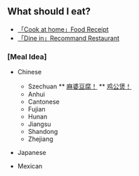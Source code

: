 ## What should I eat?

* [「Cook at home」Food Receipt](https://www.bbcgoodfood.com/recipes/collection/easy-recipes)
* [「Dine in」Recommand Restaurant](https://www.yelp.com)

### [Meal Idea]
* Chinese
   * Szechuan
   ** [麻婆豆腐！](./chinese/Szechuan/0001麻婆豆腐.md)
   ** [鸡公煲！](./chinese/Szechuan/0002鸡公煲.md)
   * Anhui
   * Cantonese
   * Fujian
   * Hunan
   * Jiangsu
   * Shandong
   * Zhejiang
   

* Japanese

* Mexican
